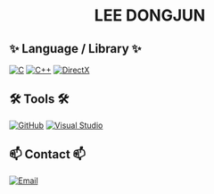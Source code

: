 <h1 align="center"> LEE DONGJUN </h1>

## ✨ Language / Library ✨

[![C](https://img.shields.io/badge/C++-00599C?style=flat&logo=c%2B%2B&logoColor=white)]()
[![C++](https://img.shields.io/badge/C++-00599C?style=flat&logo=c%2B%2B&logoColor=white)]()
[![DirectX](https://img.shields.io/badge/DirectX-0082C9?style=flat&logo=directx&logoColor=white)]()


## 🛠 Tools 🛠

[![GitHub](https://img.shields.io/badge/GitHub-181717?style=flat&logo=github&logoColor=white)]()
[![Visual Studio](https://img.shields.io/badge/Visual%20Studio-5C2D91?style=flat&logo=visual-studio&logoColor=white)]()

## 📫 Contact 📫

[![Email](https://img.shields.io/badge/Email-EA4335?style=flat&logo=gmail&logoColor=white)](dongjunlee314@gmail.com)
